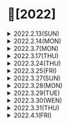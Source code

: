 # 📌[2022]


<details>
<summary> 2022.2.13(SUN)</summary>
<div markdown="1">

## 📝컬렉션 프레임워크


### 컬렉션 프레임워크란?
- 프로그램 구현에 필요한 자료구조를 구현해 놓은 라이브러리
- java.util 패키지에 구현
- 최적화 된 알고리즘을 활용할 수 있어 개발 소요시간을 단축
- 여러 인터페이스와 구현 클래스 사용법을 이해해야 한다.

### Collection
- 하나의 데이터들만 다룬다.
- 하위에 List와 Set 인터페이스가 존재한다.
- List는 선형 자료구조로 ArrayList, LinkedList 등이 존재한다. (순서가 존재, 중복 허용)
- Set은 집합과 닮아 있어서 중복을 허용하지 않는다. 주로 유일한 데이터를 관리할 때 활용하며 순서에 구애받지 않는다.

#### Collection에서 자주 사용하는 메소드
| 메소드 | 설명 |
|:---:|:---:|
| boolean add(E e) | Collection에 객체를 추가|
| void clear() | Collection의 모든 객체를 제거|
| Iterator<E> iterator | Collection을 순환할 반복자를 반환|
| boolean remove(Object o) | Collection에 매개변수에 해당하는 인스턴스가 존재하면 제거|
| int size() | Collection에 있는 요소의 개수를 반환|
	


### Map
- 쌍으로 관리된 객체를 관리하며 Key, Value로 쌍을 만든다.
- Key는 중복될 수 없다.
- HashTable, HashMap, TreeMap, Properties가 존재하며 주로 HashMap을 사용한다. TreeMap의 경우에는 Key에 대해 정렬한다.


</div>
</details>
 
<details>

<summary> 2022.2.14(MON)</summary>
<div markdown="1">

### 1. 자바 collection 프레임워크 실습 공부  
https://github.com/skarns23/Nams/tree/master/learn_java/Chapter12/src/collection

 
 ### 2. Stack
 - 스택은 상자를 쌓듯이 자료를 관리하는 방법
.- 맨 나중에 들어간 요소가 제일 처음으로 나오는 LIFO (Last In First Out) 형식이다.
 ### 4. LinkedList
 - ArrayList에 비해 중간에 자료를 넣고 제거하는 시간이 적게 걸린다.
 - 크기를 동적으로 증가시킬 수 있다.
</div>
</details>
 
<details>
 <summary> 2022.3.7(MON)</summary>
 <div markdown ="1">
  
  ### [백준 단계별 문제 풀기 (for문 ~ 1차원 배열 2번까지)](https://github.com/skarns23/Nams/tree/master/Baek/BaekJoon/src/baekjoon)
  - 기존에 코드의 구성을 할때는 Scanner를 이용하여 입력을 받았는데 [백준 빠른 A+B](https://www.acmicpc.net/problem/15552) 문제를 통해 BufferedReader 와 BufferedWriter 방식의 입 출력형태를 활용해보고 있다.
 
  ### Scanner와 BufferedReader 비교
  1. Scanner는 BufferedReader보다 활용성이 높다.
  - Scanner의 경우 자료형을 지정하여 읽을 수 있는 반면, BufferedReader의 경우에는 String값으로만 읽을 수 있다.
  2. BufferedReader의 경우에는 파싱 (Parsing), 예외처리 (throws Exception or try catch)가 필요하다.
  - 그러나 효율성 및 속도의 측면에서 Scanner보다 BufferedReader가 빠르기때문에 BufferedReader또한 많이 사용된다.
  - 파싱의 경우에는 StringTokenizer을 활용한다.
	 
  
  </div>
 </details>
 
 <details>
 <summary> 2022.3.17(THU)</summary>
 <div markdown ="1">
  
  ### [백준 단계별 문제 풀기 (매일 5문제가량 진행 중 )](https://github.com/skarns23/Nams/tree/master/Baek/BaekJoon/src/baekjoon)
  - 재귀함수 부분의 [하노이 타워 문제](https://www.acmicpc.net/problem/11729)에 대한 공식을 알게되었다.
  - 브루트 포스 중 [체스판 문제](https://www.acmicpc.net/problem/1018)에서 노가다 형식의 코드로 진행하여 코드가 지저분한데 다른 분들의 코드의 경우에는 함수를 선언하여 깔끔하고 좀 더 좋은 방식을 활용한 분들이 많았다.
 - 정렬 부분에서 카운팅 정렬에대해 알게되었으며, 카운팅 정렬의 경우에는 수의 범위가 작을 경우에 사용하는 것이 좋다.
 - 정렬 중 [통계학](https://www.acmicpc.net/problem/2108) 문제에서 최빈값을 구하는 알고리즘에서 애를 먹어서 참고를 했는데, 최빈 값중 두번째로 작은 값을 출력해야해서 카운팅정렬을 활용하는 것이 인상적이였다.
  

  
  </div>
 </details>

 

 <details>
 <summary> 2022.3.24(THU)</summary>
 <div markdown ="1">	 
  ### reduce() 연산
   - 정의된 연산이 아닌 프로그래머가 직접 구현한 연산을 적용
	 
   ``` JAVA 
   T reduce(T identify, BinaryOperator<T>, accumulator)
   ```  
	 
   - 최종 연산으로 스트림의 요소를 소모하며 연산을 수행
   - 배열의 모든 요소의 합을 구하는 reduce() 연산 구현 예
   ```JAVA     
   Arrays.stream(arr).reduce(0, (a,b)->(a+b)); 
   ```
   - 람다식을 직접 구현하거나 람다식이 긴 경우 BinaryOperator를 구현한 클래스를 사용 함
         
  ## 📝 예외처리
     
  ### 프로그램에서의 오류
  - 컴파일 오류 : 프로그램 코드 작성 중 발생하는 문법적 오류 (최근에는 개발 환경에서 대부분 오류 detection 됨)
  - 실행오류 : 실행 중인 프로그램이 의도 하지 않은 동작을 하거나 프로그램이 중지되는 오류
  
  ### 예외 처리의 중요성
  - 프로그램의 비정상 종료를 피하며 시스템이 원활하게 실행되도록 함
- 실행 오류가 발생한 경우 오류의 과정을 재현하는 것이 현실적으로 어려움
- 오류가 발생한 경우 log를 남겨서 추후 log 분석을 통해 그 원인을 파악하여 bug를 수정하는 것이 중요함
### 오류와 예외 클래스
- 시스템 오류 : 가상 머신에서 발생, 프로그래머가 처리할 수 없는 오류 (스택 메모리 오버플로우등)
- 예외 : 프로그램에서 제어 할 수 있는 오류 (읽을려는 파일이 존재하지 않거나, DB연결 실패등)
- 자바는 안정성이 중요한 언어로 대부분 프로그램에서 발생하는 오류에 대해 문법적으로 예외 처리해야함   
 
 </div>
 </details>

 <details>
 <summary> 2022.3.25(FRI)</summary>
 <div markdown ="1">	 
 
### 예외 처리하기와 미루기

- try 블록에는 예외가 발생할 가능성이 있는 코드를 작성하고 try 블록 안에서 예외가 발생하는 경우 catch 블록이 수행됨

```JAVA
try{
  예외가 발생할 수 있는 코드 부분
} catch (처리할 예외 타입 e){
  try 블록 안에서 예외가 발생했을 때 예외를 처리하는 부분
 }
```

#### try-catch-finally 문
- finally 블럭에서 파일을 닫거나 네트웍을 닫는 등의 리소스 해제 구현을 함
- try{} 블럭이 수행되는 경우, finally{} 블럭은 항상 수행 됨
- 여러 개의 예외 블럭이 있는 경우 각각에서 리소스를 해제하지 않고, finally 블록에서 해제하도록 구현


#### try-with-resources 문
- 리소스를 사용하는 경우 close() 하지 않아도 자동으로 해제 되도록 함
- 리소스를 try{} 내부에서 선언해야만 함
- 해당 리소스 클래스가 AutoCloseable 인터페이스를 구현 애햐 함
 
 </div>
 </details>
	  
<details>
 <summary> 2022.3.27(SUN)</summary>
 <div markdown ="1">	 
 
### 예외 처리 미루기
- 예외 처리는 예외가 발생하는 문장에서 try-catch 블록으로 처리하는 방법과 이를 사용하는 부분에서 처리하는 방법 두 가지가 있음
- throws를 이용하면 예외가 발생할 수 있는 부분을 사용하는 문장에서 예외를 처리할 수 있음

### 사용자 정의 예외 클래스 구현하기
- 자바에서 제공되는 예외 클래스외에 프로그래머가 직접 만들어 처리해야하는 예외가 있을 수 있음
- 기존 예외 클래스 중 가장 유사한 예외 클래스를 상속 받아 사용자 정의 예외 클래스를 만듬
- Exception 클래스를 상속해서 만들 수 있음 


## 📝 오류의 로그를 남기기 Logger 활용

### logging
- 시스템 운영에 대한 기록
- 오류가 발생 했을 때 그 오류에 대한 기록을 남겨 디버깅을 용이하게 함
- 로그 파일에 기록하는 코드를 추가하여 필요한 정보가 로그로 남을 수 있도록 함
- 너무 적은 로그 : 정확한 시스템의 상황을 파악하기 어려움
- 너무 많은 로그 : 빈번한 file I/O의 오버헤드와 로그 파일의 백업 문제 발생

### java.util.logging
- 자바에서 기본적으로 제공되는 log package
- 파일이나 콘솔에 로그 내용을 출력할 수 있음
- jre/lib/logging.properties 파일 편집을 통해 로그의 출력방식, 로그 레벨을 변경 가능
- logging 패키지에서 제공하는 로그 레벨은 severe, warning, info, config, fine, finer, finest 임
- 오픈소르로는 log4j를 많이 사용

## 📝 I/O 스트림

### 바이트 단위 입출력 스트림
- InputStream : 바이트 단위 입력 스트림 최상위 추상 클래스

- 주요 하위 클래스
> - FileInputStream : 파일에서 바이트 단위로 자료를 읽음
> - ByteArrayInputStream : byte 배열 메모리에서 바이트 단위로 자료를 읽음
> - FilterInputStream : 기반 스트림에서 자료를 읽을 때 추가 기능을 제공하는 보조 스트림의 상위 클래스 

- OutputStream : 바이트 단위 출력 스트림 최상위 추상 클래스

- 주요 하위 클래스
> - FileOutputStream : 파일에서 바이트 단위로 자료를 씀
> - ByteArrayOutputStream : byte 배열 메모리에서 바이트 단위로 자료를 씀
> - FilterOutputStream : 기반 스트림에서 자료를 쓸 때 추가 기능을 제공하는 보조 스트림의 상위 클래스
 </div>
 </details>
	 
	 
<details>
 <summary> 2022.3.28(MON)</summary>
 <div markdown ="1">	 
 
## 📝 직렬화

### serialization 이란
- 인스턴스의 상태를 그대로 파일 저장하거나 네트웍으로 전송하고 이를 다시 복원하는 방식
- 자바에서는 보조 스트림을 활용하여 직렬화를 제공
- ObjectInputStream과 ObjectOutputStream

### Serializable 인터페이스
- 직렬화는 인스턴스의 내용이 외부로 유출되는 것이므로 프로그래머가 해당 객체에 대한 직렬화 의도를 표시해야 함
- 구현 코드가 없는 marker interface
- 상속해줌으로써 직렬화가 가능하다는 표시
- transient로 선언을 해주면 직렬화를 하지않는다, 직렬화가 불가능한 (소켓) 객체에 선언

### Externalizable 인터페이스
- writerExternal()과 readExternal()메서드를 구현해야 함
- 프로그래머가 직접 객체를 읽고 쓰는 코드를 구현할 수 있음

## 📝 여러가지 입출력 클래스들

### File 클래스
- 파일 개념을 추상화한 클래스
- 입출력 기능은 없고, 파일의 이름, 경로, 읽기 전용등의 속성을 알수 있음
- 이를 지원하는 여러 메서드들이 제공됨

### RandomAccessFile 클래스
- 이불력 클래스 중 유일하게 파일에 대한 입력과 출력을 동시에 할 수 있는 클래스
- 파일 포인터가 있어서 읽고 쓰는 위치의 이동이 가능함
- 다양한 메서드가 제공됨 
 </div>
 </details>
	  
<details>
 <summary> 2022.3.29(TUE)</summary>
 <div markdown ="1">	 

## 📝 [데코레이터 패턴을 활용한 커피 머신 프로그램](https://github.com/skarns23/Nams/tree/master/learn_java/Chapter14/src/ch16)

### Decorator Pattern
- 객체의 결합을 통해 기능을 동적으로 유연하게 확장 가능
- 자바의 입출력 스트림은 decorator pattern 임
- 여러 decorator들을 활용하여 다양한 기능을 제공
- 상속 보다 유연한 구현 방식
- 데코레이터는 다른 데코레이터 혹은 컴포넌트를 포함해야 함
- 지속적인 기능의 추가와 제거가 용이함
- 데코레이터와 컴포넌트는 동일하지 않음

## 📝 자바에서 Thread 만들기

### Thread란
- 프로세스가 단순히 실행 중인 프로그램이라면 thread는 프로세스내에서 실제로 작업을 수행하는 주체를 의미
- 모든 프로세스에는 한 개 이상의 thread가 존재하여 작업을 수행
- 실제 작업을 수행하는 단위는 thread 임
- 공유 자원에 대해 동기화 기법이 필요함

### multi-threading
- 여러 thread가 동시에 수행되는 프로그래밍. 여러 작업이 동시에 실행
- thread는 각각 자신만의 작업 공간을 가짐 ( context )
- 각 thread 사이에서 공유하는 자원이 있을 수 있음 ( 자바에서는 static interface )
- 자원을 공유하여 여러 thread가 작업을 수행하는 경우 서로 자원을 차지하려는 race condition이 발생할 수 있음
- 해결을 위해 critical section에 대한 동기화를 구현해야 함


### Thread 구현
- Thread 구현은 Thread 클래스를 상속받아서 구현하는 방법
- Runnable 인터페이스를 상속하여 구현하는 방법
- Thread 클래스를 상속하는 경우 기존에 상속받은 클래스가 없는 경우에 구현 가능
- Runnable 인터페이스는 상속받은 클래스가 있더라도 인터페이스이기때문에 구현가능

### Thread Status
- Runnable: 스레드가 시작되면 스레드 풀에 들어감. CPU 배분을 기다리는 상태 
- Run : 스레드가 CPU를 배분받아 실행되는 상태
- Dead : 스레드가 수행되서 종료된 상태
- Not Runnable : CPU를 점유할 수 없는 상태 3가지의 메소드 호출을 통해서 가능
1) sleep() (ms가 들어감) : 잠시 쉬었다가 실행
2) wait() : 자원을 사용할 수 있는 상태까지 대기 notify(), notifyAll()메소드를 통해 자원 사용가능 여부를 회신
3) join() : 다른 스레드의 실행결과를 참조해야하는 경우 join()을 실행한 스레드가 Not Runnable에 빠지고 다른 스레드가 종료되면 다시 실행

### Thread 우선순위
- Thread.MIN_PRIORITY( 1 ) ~ Thread.MAX_PRIORITY( 10 )
- 디폴트 우선 순위 : Thread.NORMAL_PRIORITY ( 5 )
- 우선 순위가 높을 수록 CPU 배분을 받을 확률이 높다
- setPriority(), getPriority() 메소드 제공

### join()
- 동시에 두 개 이상의 Thread가 실행 될 때 다른 Thread의 결과를 참조 하여 실행해야 하는 경우 join()함수를 사용
- join() 함수를 호출한 Thread가 not-runnable 상태로 감
- 다른 Thread의 실행이 끝나면 runnable 상태로 돌아옴

### interrupt()
- 다른 Thread에 예외를 발생시키는 interrupt를 보냄
- Thread가 join(), sleep(), wait() 메서드에의해 not-runnable 상태일 때 interrupt() 메서드를 호출하면 다시 runnable 상태가 될 수 있음 

### Thread 종료
- 무한 반복의 경우 while(flag)의 flag 변수 값을 false로 바뀌어 종료를 시킴
- Thread 종료하기 예제

``` JAVA
package ch18;

import java.io.IOException;

public class TerminateThread extends Thread{
	
	
	private boolean flag = false;
	int i;
	
	public TerminateThread(String nm) {
		super(nm);
	}
	
	public void run() {
		while(!flag) {
			try {
				System.out.print(this.getName()+" ");
				sleep(100);
			}catch (Exception e) {
				
			}
		}
		System.out.println(getName() +" end");
	}
	public void setFlag(boolean flag) {
		this.flag = flag;
	}
	public static void main(String[] args) throws IOException {
		// TODO Auto-generated method stub
		TerminateThread A = new TerminateThread("A");
		TerminateThread B = new TerminateThread("B");
		TerminateThread C = new TerminateThread("C");
		
		A.start();
		B.start();
		C.start();
		int in;
		while(true) {
			in = System.in.read();
			switch (in) {
			case 'A':
				A.setFlag(true);
				break;
			case 'B':
				B.setFlag(true);
				break;
			case 'C':
				C.setFlag(true);
				break;
			case 'M':
				A.setFlag(true);
				B.setFlag(true);
				C.setFlag(true);
				break;
			}
		}
	}

}
```

 </div>
 </details>

<details>
 <summary> 2022.3.30(WEN)</summary>
 <div markdown ="1">

## 📝 multi-thread 프로그래밍 동기화

### critical section 과 semaphore
- critical section은 두 개 이상의 thread가 동시에 접근 하는 경우 문제가 생길 수 있기 때문에 동시에 접근할 수 없는 임계 영역
- semaphore는 특별한 형태의 시스템 객체이며 get/release 두 개의 기능이 존재
- 한 순간 오직 하나의 thread만이 semaphore를 얻을 수 있으며, 나머지 thread는 대기 상태
- semaphore를 얻은 thread 만이 critical setion에 들어갈 수 있음

### 은행 예제
- 공유 자원에 대해서 접근 권한을 제한하기 위해 synchronized 방식이 제공
- 블록형식으로도 사용 가능
- 동기화 (synchronized)는 임계영역에 접근한 경우 공유 자원을 lock하여 다른 thread의 접근을 제어
- 동기화를 잘못 구현하면 deadlock에 빠질 수 있음

```JAVA
package ch19;


class Bank{
	
	private int money = 10000;
	
	public synchronized void saveMoney(int save) {
		int m = getMoney();
		
		try {
			Thread.sleep(3000);
		} catch (InterruptedException e) {
			// TODO Auto-generated catch block
			e.printStackTrace();
		}
		setMoney(save+m);
	}
	public synchronized void minusMoney(int minus) {
		int m = getMoney();
		try {
			Thread.sleep(200);
		} catch (InterruptedException e) {
			// TODO Auto-generated catch block
			e.printStackTrace();
		}
		setMoney(m-minus);
	}
	public int getMoney() {
		return money;
	}

	public void setMoney(int money) {
		this.money = money;
	}
}

class Park extends Thread{
	public void run() {
		System.out.println("start save");
		SyncMain.bk.saveMoney(3000);
		System.out.println("saveMoney(3000) : "+SyncMain.bk.getMoney());
	}
}
class ParkWife extends Thread{
	public void run() {
		System.out.println("start minus");
		SyncMain.bk.minusMoney(2000);
		System.out.println("minusMoney(2000) : "+SyncMain.bk.getMoney());
	}
}
public class SyncMain {
	public static Bank bk = new Bank();
	public static void main(String[] args) throws InterruptedException {
		// TODO Auto-generated method stub
		Park p = new Park();
		p.start();
		
		Thread.sleep(200);
		ParkWife pwife = new ParkWife();
		pwife.start();
	}

}
```

### synchronized 블럭
- 현재 객체 또는 다른 객체를 lock으로 만듬
```JAVA
synchronized (참조형 수식){
	수행문 ;
}
```

### wait() / notify() 메서드를 활용한 동기화 프로그래밍
- 자원이 어떤 조건에서 더 이상 유효하지 않은 경우 자원을 기다리기 위해 Thread가 wait() 상태가 됨
- wait() 상태가 된 Thread는 notify()가 호출 될 때까지 기다림
- 유효한 자원이 생기면 notify()가 호출되고, wait() 상태인 Thread 중 무작위로 하나의 Thread를 재시작
- notifyAll()이 호출되는 경우 wait()하고 있는 모든 Thread가 재시작
- 이 경우 유효한 자원만큼의 Thread만이 수행될 수 있고, 자원을 갖지 못한 Thread의 경우는 다시 wait()
- 자바에서는 notifyAll() 메서드의 사용을 권장

 </div>
 </details>
<details>
<summary> 2022.3.31(THU) </summary>
<div markdown = "1">

## [학생 성적 산출 프로젝트 만들기](https://github.com/skarns23/Nams/tree/master/learn_java/Chapter15/src)

</div>
</details>


<details>
<summary> 2022.4.1(FRI) </summary>
<div markdown = "1">

## [백준 백트래킹 문제 해결](https://www.acmicpc.net/step/34)

### [[백준/자바JAVA]9663번 N-Queen](https://www.acmicpc.net/problem/9663)
 - [CODE](https://github.com/skarns23/Nams/blob/master/Baek/BaekJoon/src/baekjoon/step13/Baekjoon9663.java)
- 백트래킹의 대표적인 문제
- N*N 크기의 체스판에 N개의 퀸이 서로 공격하지 못하게 놓는 경우의 수를 구하는 문제
- 풀이 방법을 안다면 생각보다 쉬운 문제 해결 힌트로는
- 1개의 배열을 사용 index는 열로, 안에 값은 행으로 활용
- 대각선을 피해 놓는 방법은 좌표 값 연산으로 해결가능
- 같은 행에 대한 존재 확인

### [[백준/자바JAVA]14888번 연산자 끼워넣기](https://www.acmicpc.net/problem/14888) / [CODE](https://github.com/skarns23/Nams/blob/master/Baek/BaekJoon/src/baekjoon/step13/Baekjoon14888.java)
- 주어지는 수열과 연산자의 갯수를 통해 수식을 만들고 최솟값, 최대값을 구하는 문제
- 연산자에 대해 dfs를 진행하는 방식의 풀이법
- depth의 경우 숫자의 갯수와 같아지면 최솟값과 최대값에 연산 실행
- 주어진 수열의 값과 연산을 통해 매개변수로 넘기는 형식

### [[백준/자바JAVA]14889번 스타트와 링크](https://www.acmicpc.net/problem/14889) / [CODE](https://github.com/skarns23/Nams/blob/master/Baek/BaekJoon/src/baekjoon/step13/Baekjoon14889.java)
- N명의 사람이 주어지면 각 팀을 N/2로 나누고, 각 팀의 화합 능력치 차이가 최소가 되는 경우의 값을 구하는 문제
- 기존의 dfs 형식과 비슷하게 구성함
- A팀에서 N/2명의 사람을 다 뽑은 경우, 남은 인원들을 B팀에 배정
- 그 후 A, B팀에 대한 능력치 계산후 최솟값을 비교 및 갱신하는 형태로 구성 


</div>
</details>
